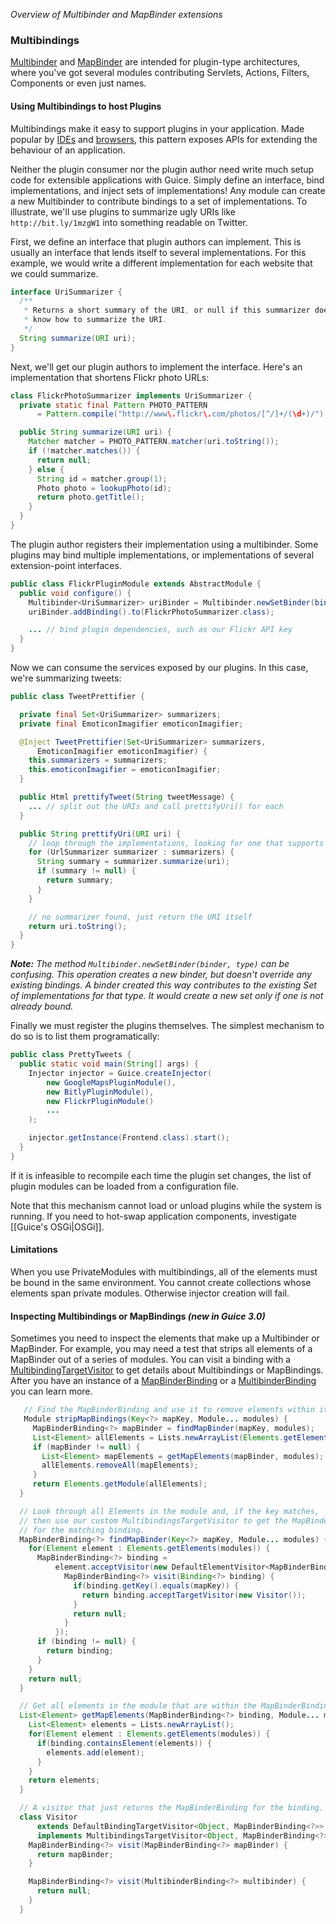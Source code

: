 _Overview of Multibinder and MapBinder extensions_
### Multibindings
[Multibinder](http://google.github.io/guice/api-docs/latest/javadoc/com/google/inject/multibindings/Multibinder.html) and [MapBinder](http://google.github.io/guice/api-docs/latest/javadoc/com/google/inject/multibindings/MapBinder.html) are intended for plugin-type architectures, where you've got several modules contributing Servlets, Actions, Filters, Components or even just names. 

#### Using Multibindings to host Plugins
Multibindings make it easy to support plugins in your application. Made popular by [IDEs](http://www.eclipseplugincentral.com) and [browsers](https://addons.mozilla.org/en-US/firefox/), this pattern exposes APIs for extending the behaviour of an application.

Neither the plugin consumer nor the plugin author need write much setup code for extensible applications with Guice. Simply define an interface, bind implementations, and inject sets of implementations! Any module can create a new Multibinder to contribute bindings to a set of implementations.  To illustrate, we'll use plugins to summarize ugly URIs like `http://bit.ly/1mzgW1` into something readable on Twitter.

First, we define an interface that plugin authors can implement. This is usually an interface that lends itself to several implementations. For this example, we would write a different implementation for each website that we could summarize.
```java
interface UriSummarizer {
  /** 
   * Returns a short summary of the URI, or null if this summarizer doesn't
   * know how to summarize the URI.
   */
  String summarize(URI uri);
}
```

Next, we'll get our plugin authors to implement the interface. Here's an implementation that shortens Flickr photo URLs:
```java
class FlickrPhotoSummarizer implements UriSummarizer {
  private static final Pattern PHOTO_PATTERN
      = Pattern.compile("http://www\.flickr\.com/photos/[^/]+/(\d+)/");

  public String summarize(URI uri) {
    Matcher matcher = PHOTO_PATTERN.matcher(uri.toString());
    if (!matcher.matches()) {
      return null;
    } else {
      String id = matcher.group(1);
      Photo photo = lookupPhoto(id);
      return photo.getTitle();
    }
  }
}
```

The plugin author registers their implementation using a multibinder. Some plugins may bind multiple implementations, or implementations of several extension-point interfaces.
```java
public class FlickrPluginModule extends AbstractModule {
  public void configure() {
    Multibinder<UriSummarizer> uriBinder = Multibinder.newSetBinder(binder(), UriSummarizer.class);
    uriBinder.addBinding().to(FlickrPhotoSummarizer.class);

    ... // bind plugin dependencies, such as our Flickr API key
  }
}
```

Now we can consume the services exposed by our plugins. In this case, we're summarizing tweets:
```java
public class TweetPrettifier {

  private final Set<UriSummarizer> summarizers;
  private final EmoticonImagifier emoticonImagifier;

  @Inject TweetPrettifier(Set<UriSummarizer> summarizers,
      EmoticonImagifier emoticonImagifier) {
    this.summarizers = summarizers;
    this.emoticonImagifier = emoticonImagifier;
  }

  public Html prettifyTweet(String tweetMessage) {
    ... // split out the URIs and call prettifyUri() for each
  }

  public String prettifyUri(URI uri) {
    // loop through the implementations, looking for one that supports this URI
    for (UrlSummarizer summarizer : summarizers) {
      String summary = summarizer.summarize(uri);
      if (summary != null) {
        return summary;
      }
    }

    // no summarizer found, just return the URI itself
    return uri.toString();
  }
}
```

_**Note:** The method `Multibinder.newSetBinder(binder, type)` can be confusing.  This operation creates a new binder, but doesn't override any existing bindings.  A binder created this way contributes to the existing Set of implementations for that type.  It would create a new set only if one is not already bound._


Finally we must register the plugins themselves. The simplest mechanism to do so is to list them programatically:
```java
public class PrettyTweets {
  public static void main(String[] args) {
    Injector injector = Guice.createInjector(
        new GoogleMapsPluginModule(),
        new BitlyPluginModule(),
        new FlickrPluginModule()
        ...
    );

    injector.getInstance(Frontend.class).start();
  }
}
```
If it is infeasible to recompile each time the plugin set changes, the list of plugin modules can be loaded from a configuration file.

Note that this mechanism cannot load or unload plugins while the system is running. If you need to hot-swap application components, investigate [[Guice's OSGi|OSGi]].

#### Limitations
When you use PrivateModules with multibindings, all of the elements must be bound in the same environment. You cannot create collections whose elements span private modules. Otherwise injector creation will fail.

#### Inspecting Multibindings or MapBindings _(new in Guice 3.0)_
Sometimes you need to inspect the elements that make up a Multibinder or MapBinder.  For example, you may need a test that strips all elements of a MapBinder out of a series of modules.  You can visit a binding with a [MultibindingTargetVisitor](http://google.github.io/guice/api-docs/latest/javadoc/com/google/inject/multibindings/MultibindingsTargetVisitor.html) to get details about Multibindings or MapBindings.  After you have an instance of a [MapBinderBinding](http://google.github.io/guice/api-docs/latest/javadoc/com/google/inject/multibindings/MapBinderBinding.html) or a [MultibinderBinding](http://google.github.io/guice/api-docs/latest/javadoc/com/google/inject/multibindings/MultibinderBinding.html) you can learn more.

```java
   // Find the MapBinderBinding and use it to remove elements within it.
   Module stripMapBindings(Key<?> mapKey, Module... modules) {
     MapBinderBinding<?> mapBinder = findMapBinder(mapKey, modules);
     List<Element> allElements = Lists.newArrayList(Elements.getElements(modules));
     if (mapBinder != null) {
       List<Element> mapElements = getMapElements(mapBinder, modules);
       allElements.removeAll(mapElements);
     }
     return Elements.getModule(allElements);
  }

  // Look through all Elements in the module and, if the key matches,
  // then use our custom MultibindingsTargetVisitor to get the MapBinderBinding
  // for the matching binding.
  MapBinderBinding<?> findMapBinder(Key<?> mapKey, Module... modules) {
    for(Element element : Elements.getElements(modules)) {
      MapBinderBinding<?> binding =
          element.acceptVisitor(new DefaultElementVisitor<MapBinderBinding<?>>() {
            MapBinderBinding<?> visit(Binding<?> binding) {
              if(binding.getKey().equals(mapKey)) {
                return binding.acceptTargetVisitor(new Visitor());
              }
              return null;
            }
          });
      if (binding != null) {
        return binding;
      }
    }
    return null;
  }

  // Get all elements in the module that are within the MapBinderBinding.
  List<Element> getMapElements(MapBinderBinding<?> binding, Module... modules) {
    List<Element> elements = Lists.newArrayList();
    for(Element element : Elements.getElements(modules)) {
      if(binding.containsElement(elements)) {
        elements.add(element);
      }
    }
    return elements;
  }

  // A visitor that just returns the MapBinderBinding for the binding.
  class Visitor
      extends DefaultBindingTargetVisitor<Object, MapBinderBinding<?>>
      implements MultibindingsTargetVisitor<Object, MapBinderBinding<?>> {
    MapBinderBinding<?> visit(MapBinderBinding<?> mapBinder) {
      return mapBinder;
    }

    MapBinderBinding<?> visit(MultibinderBinding<?> multibinder) {
      return null;
    }
  }
```
